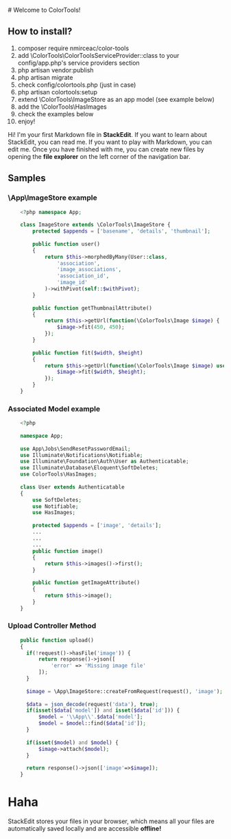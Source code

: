﻿﻿# Welcome to ColorTools!

## How to install?

 1. composer require nmirceac/color-tools
 2. add \ColorTools\ColorToolsServiceProvider::class to your config/app.php's service providers section
 3. php artisan vendor:publish
 4. php artisan migrate
 5. check config/colortools.php (just in case)
 6. php artisan colortools:setup
 7. extend \ColorTools\ImageStore as an app model (see example below)
 8. add the \ColorTools\HasImages
 9. check the examples below
 10. enjoy! 

Hi! I'm your first Markdown file in **StackEdit**. If you want to learn about StackEdit, you can read me. If you want to play with Markdown, you can edit me. Once you have finished with me, you can create new files by opening the **file explorer** on the left corner of the navigation bar.

## Samples
### \App\ImageStore example


```php
    <?php namespace App;
    
    class ImageStore extends \ColorTools\ImageStore {
        protected $appends = ['basename', 'details', 'thumbnail'];
    
        public function user()
        {
            return $this->morphedByMany(User::class,
                'association',
                'image_associations',
                'association_id',
                'image_id'
            )->withPivot(self::$withPivot);
        }
    
        public function getThumbnailAttribute()
        {
            return $this->getUrl(function(\ColorTools\Image $image) {
                $image->fit(450, 450);
            });
        }
    
        public function fit($width, $height)
        {
            return $this->getUrl(function(\ColorTools\Image $image) use ($width, $height) {
                $image->fit($width, $height);
            });
        }
    }
```


### Associated Model example

```php
    <?php
    
    namespace App;
    
    use App\Jobs\SendResetPasswordEmail;
    use Illuminate\Notifications\Notifiable;
    use Illuminate\Foundation\Auth\User as Authenticatable;
    use Illuminate\Database\Eloquent\SoftDeletes;
    use ColorTools\HasImages;
    
    class User extends Authenticatable
    {
        use SoftDeletes;
        use Notifiable;
        use HasImages;
    
        protected $appends = ['image', 'details'];
        ...
        ...
        ...
	    public function image()
	    {
	        return $this->images()->first();
	    }

	    public function getImageAttribute()
	    {
	        return $this->image();
	    }
	}
```

### Upload Controller Method


```php
    public function upload()  
    {  
      if(!request()->hasFile('image')) {  
	      return response()->json([  
		      'error' => 'Missing image file'  
	      ]);  
      }  
      
      $image = \App\ImageStore::createFromRequest(request(), 'image');  
      
      $data = json_decode(request('data'), true);  
      if(isset($data['model']) and isset($data['id'])) {  
	      $model = '\\App\\'.$data['model'];  
	      $model = $model::find($data['id']);  
      }  
      
      if(isset($model) and $model) {  
	      $image->attach($model);  
      }  
      
      return response()->json(['image'=>$image]);  
    }
```

# Haha

StackEdit stores your files in your browser, which means all your files are automatically saved locally and are accessible **offline!**


